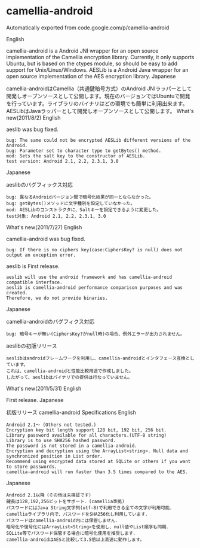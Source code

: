 # camellia-android
Automatically exported from code.google.com/p/camellia-android

English

camellia-android is a Android JNI wrapper for an open source implementation of the Camellia encryption library. Currently, it only supports Ubuntu, but is based on the ctypes module, so should be easy to add support for Unix/Linux/Windows.
AESLib is a Android Java wrapper for an open source implementation of the AES encryption library.
Japanese

camellia-androidはCamellia（共通鍵暗号方式）のAndroid JNIラッパーとして開発しオープンソースとして公開します。現在のバージョンではUbuntuで開発を行っています。ライブラリのバイナリはどの環境でも簡単に利用出来ます。
AESLibはJavaラッパーとして開発しオープンソースとして公開します。
What's new(2011/8/2)
English

aeslib was bug fixed.

    bug: The same could not be encrypted AESLib different versions of the Android.
    bug: Parameter set to character type to getBytes() method.
    mod: Sets the salt key to the constructor of AESLib.
    test version: Android 2.1, 2.2, 2.3.1, 3.0

Japanese

aeslibのバグフィックス対応

    bug: 異なるAndroidバージョン間で暗号化結果が同一とならなかった。
    bug: getBytes()メソッドに文字種別を設定していなかった。
    mod: AESLibのコンストラクタに、Saltキーを設定できるように変更した。
    test対象: Android 2.1, 2.2, 2.3.1, 3.0

What's new(2011/7/27)
English

camellia-android was bug fixed.

    bug: If there is no ciphers key(case:CiphersKey? is null) does not output an exception error. 

aeslib is First release.

    aeslib will use the android framework and has camellia-android compatible interface.
    aeslib is camellia-android performance comparison purposes and was created.
    Therefore, we do not provide binaries.

Japanese

camellia-androidのバグフィクス対応

    bug: 暗号キーが無い(CiphersKey?がnull時)の場合、例外エラーが出力されません。

aeslibの初版リリース

    aeslibはandroidフレームワークを利用し、camellia-androidとインタフェース互換としています。
    これは、camellia-androidと性能比較用途で作成しました。
    したがって、aeslibはバイナリでの提供は行なっていません。

What's new(2011/5/31)
English

First release.
Japanese

初版リリース
camellia-android Specifications
English

    Android 2.1～ (Others not tested.)
    Encryption key bit length support 128 bit, 192 bit, 256 bit.
    Library password available for all characters.(UTF-8 string)
    Library is to use SHA256 hashed password.
    The password is not stored in a camellia-android.
    Encryption and decryption using the ArrayList<string>. Null data and synchronized position in List order.
    Recommend using encrypted data stored at SQLite or others if you want to store passwords​​.
    camellia-android will run faster than 3.5 times compared to the AES. 

Japanese

    Android 2.1以降（その他は未検証です）
    鍵長は128,192,256ビットをサポート．(camellia準拠)
    パスワードにはJava String文字列(utf-8)で利用できる全ての文字が利用可能．
    camelliaライブラリ内で、パスワードをSHA256化し利用しています．
    パスワードはcamellia-android内には保管しません．
    暗号化や復号化にはArrayList<String>を使用し、null値やList順序も同期．
    SQLite等でパスワード保管する場合に暗号化使用を推奨します．
    camellia-androidはAESと比較して3.5倍以上高速に動作します。 
